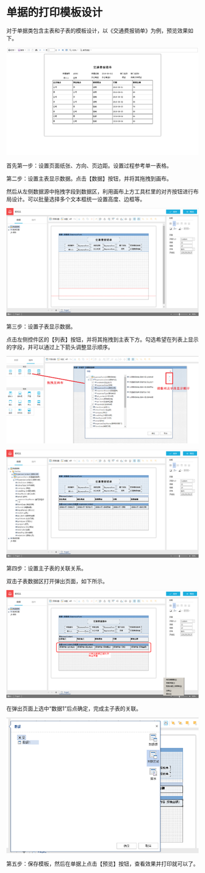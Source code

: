 # 单据的打印模板设计

对于单据类包含主表和子表的模板设计，以《交通费报销单》为例，预览效果如下。

![](/articles/print/2-/images/image15.png)  
 
首先第一步：设置页面纸张、方向、页边距。设置过程参考单一表格。

第二步：设置主表显示数据。点击【数据】按钮，并将其拖拽到画布。

然后从左侧数据源中拖拽字段到数据区，利用画布上方工具栏里的对齐按钮进行布局设计。可以批量选择多个文本框统一设置高度、边框等。

![](/articles/print/2-/images/image16.png)  

 
第三步：设置子表显示数据。

点击左侧控件区的【列表】按钮，并将其拖拽到主表下方。勾选希望在列表上显示的字段，并可以通过上下箭头调整显示顺序。
 
![](/articles/print/2-/images/image17.png)  

![](/articles/print/2-/images/image18.png)  
 

第四步：设置主子表的关联关系。

双击子表数据区打开弹出页面，如下所示。

![](/articles/print/2-/images/image19.png)  
 

在弹出页面上选中“数据1”后点确定，完成主子表的关联。

![](/articles/print/2-/images/image20.png)  
 

第五步：保存模板，然后在单据上点击【预览】按钮，查看效果并打印就可以了。
